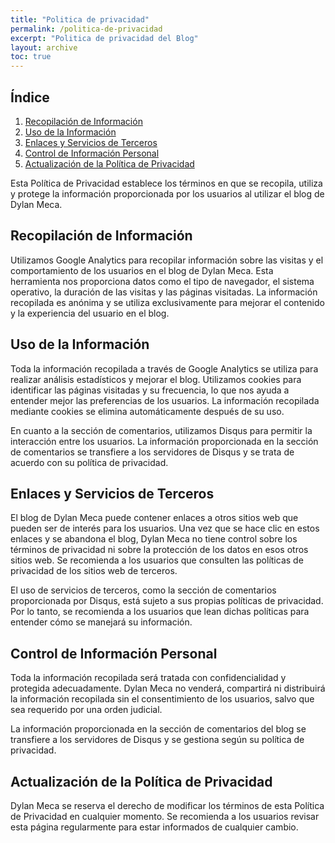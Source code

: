 ```yaml
---
title: "Politica de privacidad"
permalink: /politica-de-privacidad
excerpt: "Politica de privacidad del Blog"
layout: archive
toc: true
---
```


## Índice

1. [Recopilación de Información](#recopilación-de-información)
2. [Uso de la Información](#uso-de-la-información)
3. [Enlaces y Servicios de Terceros](#enlaces-y-servicios-de-terceros)
4. [Control de Información Personal](#control-de-información-personal)
5. [Actualización de la Política de Privacidad](#actualización-de-la-política-de-privacidad)

Esta Política de Privacidad establece los términos en que se recopila, utiliza y protege la información proporcionada por los usuarios al utilizar el blog de Dylan Meca.

## Recopilación de Información

Utilizamos Google Analytics para recopilar información sobre las visitas y el comportamiento de los usuarios en el blog de Dylan Meca. Esta herramienta nos proporciona datos como el tipo de navegador, el sistema operativo, la duración de las visitas y las páginas visitadas. La información recopilada es anónima y se utiliza exclusivamente para mejorar el contenido y la experiencia del usuario en el blog.

## Uso de la Información

Toda la información recopilada a través de Google Analytics se utiliza para realizar análisis estadísticos y mejorar el blog. Utilizamos cookies para identificar las páginas visitadas y su frecuencia, lo que nos ayuda a entender mejor las preferencias de los usuarios. La información recopilada mediante cookies se elimina automáticamente después de su uso.

En cuanto a la sección de comentarios, utilizamos Disqus para permitir la interacción entre los usuarios. La información proporcionada en la sección de comentarios se transfiere a los servidores de Disqus y se trata de acuerdo con su política de privacidad.

## Enlaces y Servicios de Terceros

El blog de Dylan Meca puede contener enlaces a otros sitios web que pueden ser de interés para los usuarios. Una vez que se hace clic en estos enlaces y se abandona el blog, Dylan Meca no tiene control sobre los términos de privacidad ni sobre la protección de los datos en esos otros sitios web. Se recomienda a los usuarios que consulten las políticas de privacidad de los sitios web de terceros.

El uso de servicios de terceros, como la sección de comentarios proporcionada por Disqus, está sujeto a sus propias políticas de privacidad. Por lo tanto, se recomienda a los usuarios que lean dichas políticas para entender cómo se manejará su información.

## Control de Información Personal

Toda la información recopilada será tratada con confidencialidad y protegida adecuadamente. Dylan Meca no venderá, compartirá ni distribuirá la información recopilada sin el consentimiento de los usuarios, salvo que sea requerido por una orden judicial.

La información proporcionada en la sección de comentarios del blog se transfiere a los servidores de Disqus y se gestiona según su política de privacidad.

## Actualización de la Política de Privacidad

Dylan Meca se reserva el derecho de modificar los términos de esta Política de Privacidad en cualquier momento. Se recomienda a los usuarios revisar esta página regularmente para estar informados de cualquier cambio.
